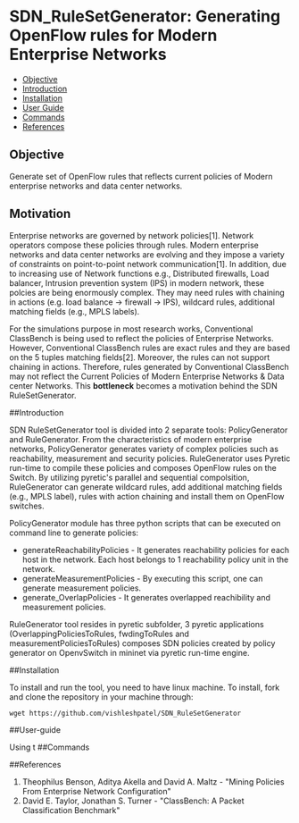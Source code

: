 SDN_RuleSetGenerator: Generating OpenFlow rules for Modern Enterprise Networks
===============================================
- [Objective](#Objective)
- [Introduction](#introduction)
- [Installation](#installation)
- [User Guide](#user-guide)
- [Commands](#commands)
- [References](#references)


## Objective
Generate set of OpenFlow rules that reflects current policies of Modern enterprise networks and data center networks.

## Motivation

Enterprise networks are governed by network policies[1]. Network operators compose these policies through rules. Modern enterprise networks and data center networks are evolving and they impose a variety of constraints on point-to-point network communication[1]. In addition, due to increasing use of Network functions e.g., Distributed firewalls, Load balancer, Intrusion prevention system (IPS) in modern network, these polcies are being enormously complex. They may need rules with chaining in actions (e.g. load balance -> firewall -> IPS), wildcard rules, additional matching fields (e.g., MPLS labels).

For the simulations purpose in most  research works, Conventional ClassBench is being used to reflect the policies of Enterprise Networks. However, Conventional ClassBench rules are exact rules and they are based on the 5 tuples matching fields[2]. Moreover, the rules can not support chaining in actions. Therefore, rules generated by Conventional ClassBench may not reflect the Current Policies of Modern Enterprise Networks & Data center Networks. This **bottleneck** becomes a motivation behind the SDN RuleSetGenerator.


##Introduction

SDN RuleSetGenerator tool is divided into 2 separate tools: PolicyGenerator and RuleGenerator. From the characteristics of modern enterprise networks, PolicyGenerator generates variety of complex policies such as reachability, measurement and security policies. RuleGenerator uses Pyretic run-time to compile these policies and composes OpenFlow rules on the Switch. 
By utilizing pyretic's parallel and sequential compolsition, RuleGenerator can generate wildcard rules, add additional matching fields (e.g., MPLS label), rules with action chaining and install them on OpenFlow switches.  

PolicyGenerator module has three python scripts that can be executed on command line to generate policies: 
- generateReachabilityPolicies - It generates reachability policies for each host in the network. Each host belongs to 1 reachability policy unit in the network. 
- generateMeasurementPolicies - By executing this script, one can generate measurement policies.
- generate_OverlapPolicies - It generates overlapped reachibility and measurement policies. 

RuleGenerator tool resides in pyretic subfolder, 3 pyretic applications (OverlappingPoliciesToRules, fwdingToRules and measurementPoliciesToRules) composes SDN policies created by policy generator on OpenvSwitch in mininet via pyretic run-time engine.

##Installation

To install and run the tool, you need to have linux machine. To install, fork and clone the repository in your machine through:

    wget https://github.com/vishleshpatel/SDN_RuleSetGenerator
    
    
##User-guide

Using t
##Commands

##References
1. Theophilus Benson, Aditya Akella and David A. Maltz - "Mining Policies From Enterprise Network Configuration"
2. David E. Taylor, Jonathan S. Turner - "ClassBench: A Packet Classification Benchmark"



